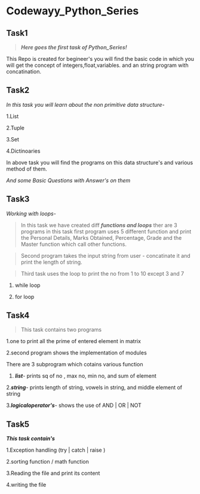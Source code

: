 # Codewayy_Python_Series

## Task1
> **_Here goes the first task of Python_Series!_**

This Repo is created for begineer's you will find the basic code in which you will get the concept of integers,float,variables. and an string program with concatination.

## Task2
_In this task you will learn about the non primitive data structure-_

1.List

2.Tuple

3.Set

4.Dictinoaries

In above task you will find the programs on this data structure's and various method of them.

_And some Basic Questions with Answer's on them_

## Task3
_Working with loops-_
> In this task we have created diff **_functions and loops_**
ther are 3 programs in this task first program uses 5 different function and print the Personal Details, Marks Obtained, Percentage, Grade and the Master function which 
call other functions.
 
>Second program takes the input string from user - concatinate it and print the length of string. 

>Third task uses the loop to print the no from 1 to 10 except 3 and 7

1. while loop

2. for loop

## Task4
> This task contains two programs

1.one to print all the prime of entered element in matrix

2.second program shows the implementation of modules

There are 3 subprogram which cotains various function

1. **_list_**- prints sq of no , max no, min no, and sum of element

2.**_string_**- prints length of string, vowels in string, and middle element of string

3.**_logicaloperator's_**- shows the use of AND | OR | NOT

## Task5
 **_This task contain's_**

1.Exception handling (try | catch | raise )

2.sorting function / math function

3.Reading the file and print its content

4.writing the file
